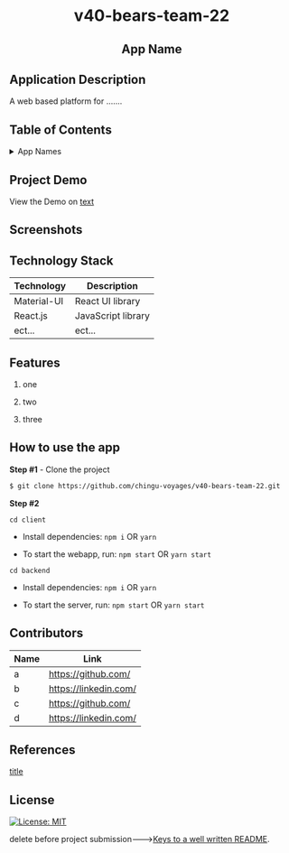 <!-- PROJECT TITLE -->
  <h1 align="center">v40-bears-team-22
</h1>
 <h2 2 align="center">
    App Name
    <br />
    </h2>

## Application Description

A web based platform for .......

## Table of Contents

<details>
<summary>App Names</summary>

- [Application Description](#application-description)
- [Table of Contents](#table-of-contents)
- [Project Demo](#demo)
- [Screenshots](#screenshots)
- [Technology Stack](#technology-stack)
- [Features](#features)
- [How to use the app](#how-to-use-the-app)
- [Collaborators](#collaborators)
- [References](#references)
- [License](#license)

</details>

## Project Demo

View the Demo on [text](https://link)

## Screenshots


## Technology Stack

| Technology       | Description                                   |
| ---------------- | --------------------------------------------- |
| Material-UI      | React UI library                              |
| React.js         | JavaScript library                            |
| ect...           | ect...                    |


## Features

1. one

2. two

3. three

## How to use the app

**Step #1** - Clone the project

```bash
$ git clone https://github.com/chingu-voyages/v40-bears-team-22.git
```

**Step #2**

```
cd client
```

- Install dependencies: `npm i` OR `yarn`

- To start the webapp, run: `npm start` OR `yarn start`

```
cd backend
```

- Install dependencies: `npm i` OR `yarn`

- To start the server, run: `npm start` OR `yarn start`

## Contributors

| Name            | Link                                   |
| --------------- | -------------------------------------- |
| a | https://github.com/ |
| b | https://linkedin.com/ |
| c | https://github.com/ |
| d | https://linkedin.com/ |

## References

[title](link)

## License

[![License: MIT](https://img.shields.io/badge/License-Apache-yellow.svg)](https://github.com/sandramsc/v40-bears-team-22/blob/main/LICENCE)

delete before project submission--->[Keys to a well written README](https://tinyurl.com/yk3wubft).

